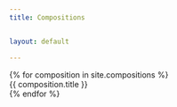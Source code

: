 ```yaml
---
title: Compositions


layout: default

---
```


<div>
    {% for composition in site.compositions %}
        <div>
            {{ composition.title }}
        </div>
    {% endfor %}
</div>
